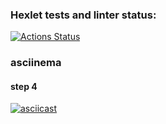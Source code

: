 ### Hexlet tests and linter status:
[![Actions Status](https://github.com/dm-g8/fullstack-javascript-project-46/actions/workflows/hexlet-check.yml/badge.svg)](https://github.com/dm-g8/fullstack-javascript-project-46/actions)

###  asciinema
#### step 4
[![asciicast](https://asciinema.org/a/617847.svg)](https://asciinema.org/a/617847)
